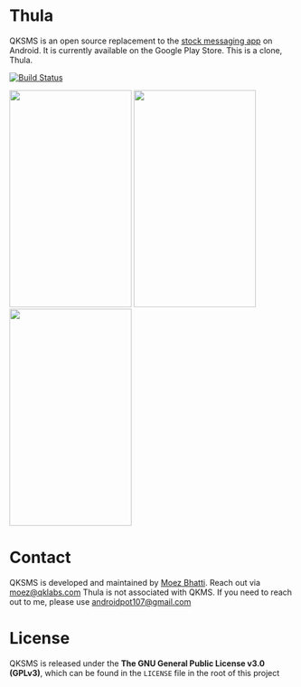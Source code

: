 # Thula

QKSMS is an open source replacement to the [stock messaging app](https://github.com/android/platform_packages_apps_mms) on Android. It is currently available on the Google Play Store. This is a clone, Thula.
 
[![Build Status](https://travis-ci.org/AdeebNqo/Thula.svg?branch=master)](https://travis-ci.org/AdeebNqo/Thula)

<img src="http://i.imgur.com/uwWmDv9.png" width="216" height="384" />
<img src="http://i.imgur.com/p7063VN.png" width="216" height="384" />
<img src="http://i.imgur.com/Z8Rqb7A.png" width="216" height="384" />

# Contact

QKSMS is developed and maintained by [Moez Bhatti](https://github.com/moezbhatti). Reach out via moez@qklabs.com
Thula is not associated with QKMS. If you need to reach out to me, please use androidpot107@gmail.com

# License

QKSMS is released under the **The GNU General Public License v3.0 (GPLv3)**, which can be found in the `LICENSE` file in the root of this project
